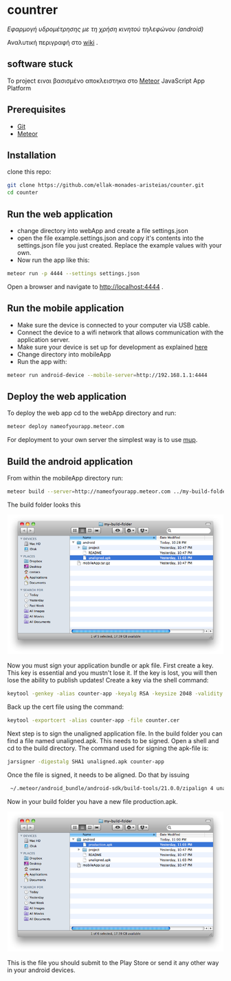 # countrer
*Εφαρμογή υδρομέτρησης με τη χρήση κινητού τηλεφώνου (android)*

Αναλυτική περιγραφή στο [wiki](https://github.com/ellak-monades-aristeias/counter/wiki) .

## software stuck

To project ειναι βασισμένο αποκλειστηκα στο [Meteor](https://www.meteor.com/) JavaScript App Platform

## Prerequisites

* [Git](http://git-scm.com/book/en/v2/Getting-Started-Installing-Git)
* [Meteor](https://www.meteor.com/install)

## Installation

clone this repo:

```sh
git clone https://github.com/ellak-monades-aristeias/counter.git
cd counter
```
## Run the web application

* change directory into webApp and create a file settings.json
* open the file example.settings.json and copy it's contents into the settings.json file you just created.
Replace the example values with your own.
* Now run the app like this:

```sh
meteor run -p 4444 --settings settings.json
```
Open a browser and navigate to [http://localhost:4444](http://localhost:4444) .

## Run the mobile application

* Make sure the device is connected to your computer via USB cable.
* Connect the device to a wifi network that allows communication with the application server.
* Make sure your device is set up for development as explained [here](http://developer.android.com/tools/device.html#setting-up)
* Change directory into mobileApp
* Run the app with:

```sh
meteor run android-device --mobile-server=http://192.168.1.1:4444
```

## Deploy the web application

To deploy the web app cd to the webApp directory and run:

```sh
meteor deploy nameofyourapp.meteor.com
```

For deployment to your own server the simplest way is to use [mup](https://github.com/arunoda/meteor-up).

## Build the android application

From within the mobileApp directory run:

```sh
meteor build --server=http://nameofyourapp.meteor.com ../my-build-folder
```

The build folder looks this

![build folder](README-imgs/buildfolder.png)

Now you must sign your application bundle or apk file.
First create a key. This key is essential and you mustn't lose it. If the key is lost, you will then lose the ability to publish updates! Create a key via the shell command:

```sh
keytool -genkey -alias counter-app -keyalg RSA -keysize 2048 -validity 10000
```
Back up the cert file using the command:

```sh
keytool -exportcert -alias counter-app -file counter.cer
```

Next step is to sign the unaligned application file. In the build folder you can find a file named unaligned.apk. This needs to be signed. Open a shell and cd to the build directory. The command used for signing the apk-file is: 

```sh
jarsigner -digestalg SHA1 unaligned.apk counter-app
```

Once the file is signed, it needs to be aligned. Do that by issuing

```sh
 ~/.meteor/android_bundle/android-sdk/build-tools/21.0.0/zipalign 4 unaligned.apk production.apk
 ```

 Now in your build folder you have a new file production.apk.

![build folder](README-imgs/buildfolderproduction.png)

This is the file you should submit to the Play Store or send it any other way in your android devices.

